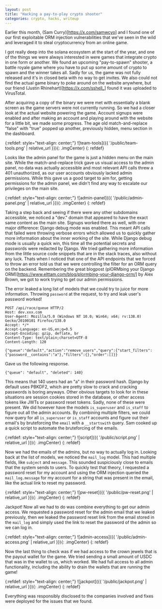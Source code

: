 ```yaml
---
layout: post
title: "Hacking a pay-to-play crypto shooter"
categories: crypto, hacks, writeup
---
```


Earlier this month, (Sam Curry)[https://x.com/samwcyo] and I found one of our first exploitable ORM injection vulnerabilities that we've seen in the wild and leveraged it to steal cryptocurrency from an online game.

I got really deep into the solana ecosystem at the start of the year, and one of the things we were always interested in were games that integrate crypto in one form or another. We found an upcoming "pay-to-spawn" shooter, a battle royale game where you have to put up some amount of crypto to spawn and the winner takes all.
Sadly for us, the game was not fully released and it's in closed beta with no way to get invites. 
We also could not find the actual game binary to poke around on the website anywhere, but our friend (Justin Rhinehart)[https://x.com/sshell_] found it was uploaded to VirusTotal.

After acquiring a copy of the binary we were met with essentially a blank screen as the game servers were not currently running. So we had a closer look at the actual website powering the game. Account signups were enabled and after making an account and playing around with the website for a little bit, we made some progress. The age old match-and-replace "false" with "true" popped up another, previously hidden, menu section in the dashboard.

{:refdef: style="text-align: center;"}
![team-tools]({{ '/public/team-tools.png' | relative_url }}){: .imgCenter}
{: refdef}

Looks like the admin panel for the game is just a hidden menu on the main site. While the match-and-replace trick gave us visual access to the admin panel, no data was actually accessible and most relevant API calls threw a 401 unauthorized, as our user accounts obviously lacked admin permissions. While this gave us a good target to aim for, getting permissions for the admin panel, we didn't find any way to escalate our privileges on the main site.

{:refdef: style="text-align: center;"}
![admin-panel]({{ '/public/admin-panel.png' | relative_url }}){: .imgCenter}
{: refdef}

Taking a step back and seeing if there were any other subdomains accessible, we noticed a "dev." domain that appeared to have the exact same content as the main site. Signups worked there as well, with one major difference: Django debug mode was enabled. This meant API calls that failed were throwing verbose errors which allowed us to quickly gather more information about the inner working of the site. 
While Django debug mode is usually a quick win, this time all the potential secrets and passwords were redacted by Django.
We tried gathering more information from the little source code snippets that are in the stack traces, also without any luck.
Thats when I noticed that one of the API endpoints that we forced to throw an error told us that we were controlling the filter for an ORM query on the backend.
Remembering the great blogpost (plORMbing your Django ORM)[https://www.elttam.com/blog/plormbing-your-django-orm/] by Alex Brown, we got to work trying to get our admin permissions. 

The error leaked a long list of models that we could try to juice for more information. Throwing `password` at the request, to try and leak user's password worked!
```
POST /api/race/queue HTTP/2
Host: dev.xxx.com
User-Agent: Mozilla/5.0 (Windows NT 10.0; Win64; x64; rv:138.0) Gecko/20100101 Firefox/138.0
Accept: */*
Accept-Language: en-US,en;q=0.5
Accept-Encoding: gzip, deflate, br
Content-Type: text/plain;charset=UTF-8
Content-Length: 120

{"queue":"default","action":"remove_users","query":{"start_filters":{"password__contains":"a"},"filters":{},"order":[]}}
```
Gave us the following response.
```
{"queue": "default", "deleted": 140}
```
This means that 140 users had an "a" in their password hash. Django by default uses PBKDF2, which are pretty slow to crack and cracking passwords is boring anyways.
Other obvious targets to look for in these situations are session cookies stored in the database, or other access tokens like JWTs or password reset tokens. 
Sadly, none of these were present. 
We did however have the models `is_superuser` and `is_staff` to figure out all the admin accounts. 
By combining multiple filters, we could now query for all `is_superuser` or `is_staff` accounts and figure out their email's by bruteforcing the `email` with a `__startswith` query.
Sam cooked up a quick script to automate the bruteforcing of the emails.

{:refdef: style="text-align: center;"}
![script]({{ '/public/script.png' | relative_url }}){: .imgCenter}
{: refdef}

Now we had the emails of the admins, but no way to actually log in. Looking back at the list of models, we noticed the `mail_log` model.
This had multiple fields, like `subject` and `message`. This sounded suspiciously close to emails that the system sends to users.
To quickly test that theory, I requested a password reset for my account and using the ORM injection queried the `mail_log.message` for my account for a string that was present in the email, like the actual link to reset my password.

{:refdef: style="text-align: center;"}
![pw-reset]({{ '/public/pw-reset.png' | relative_url }}){: .imgCenter}
{: refdef}

Jackpot! Now all we had to do was combine everything to get our admin access.
We requested a password reset for the admin email that we leaked previously, then we leaked the password reset link from the email stored in the `mail_log` and simply used the link to reset the password of the admin so we can log in.

{:refdef: style="text-align: center;"}
![admin-access]({{ '/public/admin-access.png' | relative_url }}){: .imgCenter}
{: refdef}

Now the last thing to check was if we had access to the crown jewels that is the payout wallet for the game. We tried sending a small amount of USDC that was in the wallet to us, which worked. We had full access to all admin functionality, including the ability to drain the wallets that are running the game!

{:refdef: style="text-align: center;"}
![jackpot]({{ '/public/jackpot.png' | relative_url }}){: .imgCenter}
{: refdef}

Everything was responsibly disclosed to the companies involved and fixes were deployed for the issues that we found.
